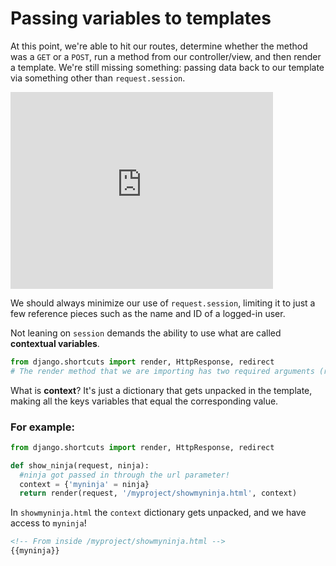 # Passing variables to templates

At this point, we're able to hit our routes, determine whether the method was a `GET` or a `POST`, run a method from our controller/view, and then render a template. We're still missing something: passing data back to our template via something other than `request.session`.

<iframe width="420" height="315" src="https://www.youtube.com/embed/YBDzLZdfcXY" frameborder="0" allowfullscreen></iframe>

We should always minimize our use of `request.session`, limiting it to just a few reference pieces such as the name and ID of a logged-in user.

Not leaning on `session` demands the ability to use what are called **contextual variables**.

```python
from django.shortcuts import render, HttpResponse, redirect
# The render method that we are importing has two required arguments (request and the template to render), as well as some optional arguments, one of which is context
```

What is **context**? It's just a dictionary that gets unpacked in the template, making all the keys variables that equal the corresponding value.

### For example:
```python
from django.shortcuts import render, HttpResponse, redirect

def show_ninja(request, ninja):
  #ninja got passed in through the url parameter!
  context = {'myninja' = ninja}
  return render(request, '/myproject/showmyninja.html', context)
```

In ` showmyninja.html ` the `context` dictionary gets unpacked, and we have access to `myninja`!

```html
<!-- From inside /myproject/showmyninja.html -->
{{myninja}}
```
